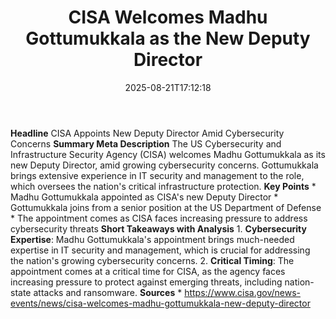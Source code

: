 ﻿---
title: "CISA Welcomes Madhu Gottumukkala as the New Deputy Director"
date: "2025-08-21T17:12:18"
category: "Markets"
summary: ""
slug: "cisa welcomes madhu gottumukkala as the new deputy director"
source_urls:
  - "https://www.cisa.gov/news-events/news/cisa-welcomes-madhu-gottumukkala-new-deputy-director"
seo:
  title: "CISA Welcomes Madhu Gottumukkala as the New Deputy Director | Hash n Hedge"
  description: ""
  keywords: ["news", "markets", "brief"]
---
**Headline** CISA Appoints New Deputy Director Amid Cybersecurity Concerns  **Summary Meta Description** The US Cybersecurity and Infrastructure Security Agency (CISA) welcomes Madhu Gottumukkala as its new Deputy Director, amid growing cybersecurity concerns. Gottumukkala brings extensive experience in IT security and management to the role, which oversees the nation's critical infrastructure protection.  **Key Points**  * Madhu Gottumukkala appointed as CISA's new Deputy Director * Gottumukkala joins from a senior position at the US Department of Defense * The appointment comes as CISA faces increasing pressure to address cybersecurity threats  **Short Takeaways with Analysis**  1. **Cybersecurity Expertise**: Madhu Gottumukkala's appointment brings much-needed expertise in IT security and management, which is crucial for addressing the nation's growing cybersecurity concerns. 2. **Critical Timing**: The appointment comes at a critical time for CISA, as the agency faces increasing pressure to protect against emerging threats, including nation-state attacks and ransomware.  **Sources** * https://www.cisa.gov/news-events/news/cisa-welcomes-madhu-gottumukkala-new-deputy-director 
